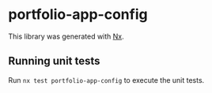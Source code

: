 # portfolio-app-config

This library was generated with [Nx](https://nx.dev).

## Running unit tests

Run `nx test portfolio-app-config` to execute the unit tests.
